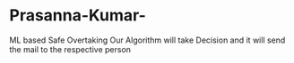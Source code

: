 # Prasanna-Kumar-
ML based Safe Overtaking 
Our Algorithm will take Decision and it will send the mail to the respective person 

